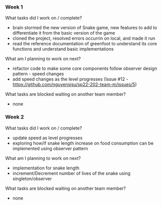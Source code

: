 ### Week 1

What tasks did I work on / complete?
- brain stormed the new version of Snake game, new features to add to differentiate it from the basic version of the game
- cloned the project, resolved errors occurrin on local, and made it run
- read the reference documentation of greenfoot to understand its core functions and understand basic implementations

What am I planning to work on next?
- refactor code to make some core components follow observer design pattern - speed changes 
- add speed changes as the level progresses (Issue #12 - https://github.com/nguyensjsu/sp22-202-team-m/issues/5)

What tasks are blocked waiting on another team member?
- none

### Week 2

What tasks did I work on / complete?
- update speed as level progresses
- exploring how/if snake length increase on food consumption can be implemented using observer pattern

What am I planning to work on next?
- implementation for snake length 
- increment/Decrement number of lives of the snake using singleton/observer

What tasks are blocked waiting on another team member?
- none
